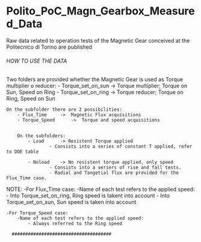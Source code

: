 # Polito_PoC_Magn_Gearbox_Measured_Data
Raw data related to operation tests of the Magnetic Gear conceived at the Politecnico di Torino are published 

######    HOW TO USE THE DATA     ######

Two folders are provided whether the Magnetic Gear is used as Torque multiplier o reducer:
	- Torque_set_on_sun	->	Torque multiplier; Torque on Sun, Speed on Ring
	- Torque_set_on_ring	-> 	Torque reducer; Torque on Ring, Speed on Sun


	On the subfolder there are 2 possibilities:
		- Flux_Time		->	Magnetic Flux acquisitions
		- Torque_Speed 		->	Torque and speed acquisitions
	
	
		On the subfolders:
			- Load		-> Resistent Torque applied
					- Consists into a series of constant T applied, refer to DOE table

			- Noload	-> No resistent torque applied, only speed
					- Consists into a seriers of rise and fall tests.
					- Radial and Tangetial flux are provided for the Flux_Time case.

NOTE:
	-For Flux_Time case:
		-Name of each test refers to the applied speed:
			- Into Torque_set_on_ring, Ring speed is takent into account
			- Into Torque_set_on_sun, Sun speed is taken into account

	-For Torque_Speed case:
		-Name of each test refers to the applied speed:
			- Always referred to the Ring speed
      
      #####################################
